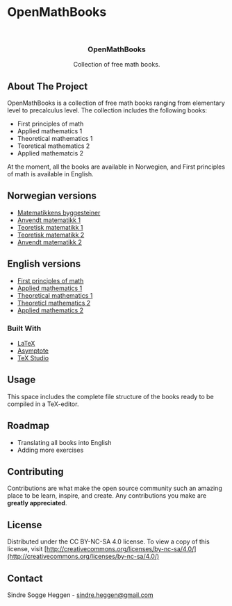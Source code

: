 # OpenMathBooks

<!-- PROJECT LOGO -->
<br />
<p align="center">
  <h3 align="center">OpenMathBooks</h3>
  <p align="center">
    Collection of free math books.
    <br />
  </p>
</p>


<!-- ABOUT THE PROJECT -->
## About The Project
OpenMathBooks is a collection of free math books ranging from elementary level to precalculus level. The collection includes the following books:
- First principles of math
- Applied mathematics 1
- Theoretical mathematics 1
- Teoretical mathematics 2
- Applied mathematcis 2

At the moment, all the books are available in Norwegien, and First principles of math is available in English.

## Norwegian versions
* [Matematikkens byggesteiner](https://drive.google.com/file/d/1WiS51PH0V7FKyO-XZSedae_IfhTOfCaH/view?usp=sharing)
* [Anvendt matematikk 1](https://drive.google.com/file/d/1dwh-TgFX1BxHFfOOOk6WVjYAX56Q9LOZ/view?usp=sharing)
* [Teoretisk matematikk 1](https://drive.google.com/file/d/1JJQBkm5yuZ1IaA2lHR1_lQgkqQe6WUgP/view?usp=sharing)
* [Teoretisk matematikk 2](https://drive.google.com/file/d/1x3XitDqHoekOpJlexEd6hCjNZI9pcckH/view?usp=sharing)
* [Anvendt matematikk 2](https://drive.google.com/file/d/1AyJLyizhYbwCte_vJyA3pVZh8Ro-h3oF/view?usp=sharing)

## English versions
* [First principles of math](https://drive.google.com/file/d/1dYgNJhAPwST242vCtwdEP69xmgybLYXT/view?usp=sharing)
* [Applied mathematics 1]()
* [Theoretical mathematics 1]()
* [Theoreticl mathematics 2]()
* [Applied mathematics 2]()


### Built With

* [LaTeX](https://www.latex-project.org/)
* [Asymptote](https://asymptote.sourceforge.io/)
* [TeX Studio](https://www.texstudio.org/)


<!-- USAGE EXAMPLES -->
## Usage

This space includes the complete file structure of the books ready to be compiled in a TeX-editor.

<!-- ROADMAP -->
## Roadmap
- Translating all books into English
- Adding more exercises

<!-- CONTRIBUTING -->
## Contributing

Contributions are what make the open source community such an amazing place to be learn, inspire, and create. Any contributions you make are **greatly appreciated**.

<!-- LICENSE -->
## License

Distributed under the CC BY-NC-SA 4.0 license. To view a copy of this license, visit [http://creativecommons.org/licenses/by-nc-sa/4.0/](http://creativecommons.org/licenses/by-nc-sa/4.0/)


<!-- CONTACT -->
## Contact

Sindre Sogge Heggen - sindre.heggen@gmail.com

